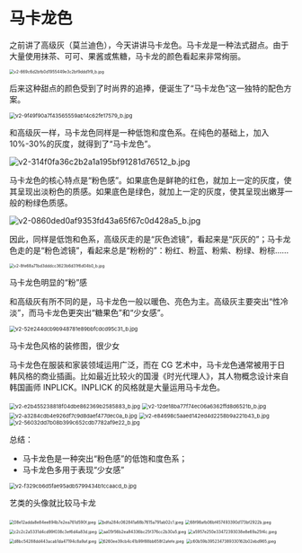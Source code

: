 # 马卡龙色

之前讲了高级灰（莫兰迪色），今天讲讲马卡龙色。马卡龙是一种法式甜点。由于大量使用抹茶、可可、果酱或焦糖，马卡龙的颜色看起来非常绚丽。

<img src="/Users/yangdong/Library/CloudStorage/OneDrive-Personal/Media/Knowledge Base.media/v2-669c6d2bfb0d1955449e3c2bf9ddd1f9_b.jpg" alt="v2-669c6d2bfb0d1955449e3c2bf9ddd1f9_b.jpg" style="zoom:50%;" />

后来这种甜点的颜色受到了时尚界的追捧，便诞生了“马卡龙色”这一独特的配色方案。

<img src="/Users/yangdong/Library/CloudStorage/OneDrive-Personal/Media/Knowledge Base.media/v2-9f49f90a7f43565559ab14c62fe17579_b.jpg" alt="v2-9f49f90a7f43565559ab14c62fe17579_b.jpg" style="zoom:67%;" />

和高级灰一样，马卡龙色同样是一种低饱和度色系。在纯色的基础上，加入 10%-30%的灰度，就得到了“马卡龙色”。

<img src="/Users/yangdong/Library/CloudStorage/OneDrive-Personal/Media/Knowledge Base.media/v2-314f0fa36c2b2a1a195bf91281d76512_b.jpg" alt="v2-314f0fa36c2b2a1a195bf91281d76512_b.jpg" style="zoom:100%;" />

马卡龙色的核心特点是“粉色感”。如果底色是鲜艳的红色，就加上一定的灰度，使其呈现出淡粉色的质感。如果底色是绿色，就加上一定的灰度，使其呈现出嫩芽一般的粉绿色质感。

<img src="/Users/yangdong/Library/CloudStorage/OneDrive-Personal/Media/Knowledge Base.media/v2-0860ded0af9353fd43a65f67c0d428a5_b.jpg" alt="v2-0860ded0af9353fd43a65f67c0d428a5_b.jpg" style="zoom:100%;" />

因此，同样是低饱和色系，高级灰走的是“灰色滤镜”，看起来是“灰灰的”；马卡龙色走的是“粉色滤镜”，看起来总是“粉粉的”：粉红、粉蓝、粉紫、粉绿、粉棕……

<img src="/Users/yangdong/Library/CloudStorage/OneDrive-Personal/Media/Knowledge Base.media/v2-8fe68a71bd3dddcc3623b6d31f6d04b0_b.jpg" alt="v2-8fe68a71bd3dddcc3623b6d31f6d04b0_b.jpg" style="zoom:50%;" />

马卡龙色明显的“粉”感

和高级灰有所不同的是，马卡龙色一般以暖色、亮色为主。高级灰主要突出“性冷淡”，而马卡龙色更突出“糖果色”和“少女感”。

<img src="/Users/yangdong/Library/CloudStorage/OneDrive-Personal/Media/Knowledge Base.media/v2-52e244dcb9b948781e89bbfcdcd95c31_b.jpg" alt="v2-52e244dcb9b948781e89bbfcdcd95c31_b.jpg" style="zoom:67%;" />

马卡龙色风格的装修图，很少女

马卡龙色在服装和家装领域运用广泛，而在 CG 艺术中，马卡龙色通常被用于日韩风格的商业插画。比如最近比较火的国漫《时光代理人》，其人物概念设计来自韩国画师 INPLICK。INPLICK 的风格就是大量运用马卡龙色。

<img src="/Users/yangdong/Library/CloudStorage/OneDrive-Personal/Media/Knowledge Base.media/v2-e2b455238818f04dbe862369b2585883_b.jpg" alt="v2-e2b455238818f04dbe862369b2585883_b.jpg" style="zoom:67%;" />

<img src="/Users/yangdong/Library/CloudStorage/OneDrive-Personal/Media/Knowledge Base.media/v2-12de18ba77f74ec06a6362ffd8d6521b_b.jpg" alt="v2-12de18ba77f74ec06a6362ffd8d6521b_b.jpg" style="zoom:67%;" />

<img src="/Users/yangdong/Library/CloudStorage/OneDrive-Personal/Media/Knowledge Base.media/v2-a3284cdb4e926df7c9d8daef477dec0a_b.jpg" alt="v2-a3284cdb4e926df7c9d8daef477dec0a_b.jpg" style="zoom:67%;" />

<img src="/Users/yangdong/Library/CloudStorage/OneDrive-Personal/Media/Knowledge Base.media/v2-e84698c5aaed142ed4d2258b9a221b43_b.jpg" alt="v2-e84698c5aaed142ed4d2258b9a221b43_b.jpg" style="zoom:67%;" />

<img src="/Users/yangdong/Library/CloudStorage/OneDrive-Personal/Media/Knowledge Base.media/v2-56032dd7b08b399c652cdb7782af9e22_b.jpg" alt="v2-56032dd7b08b399c652cdb7782af9e22_b.jpg" style="zoom:67%;" />

总结：

- 马卡龙色是一种突出“粉色感”的低饱和度色系；
- 马卡龙色多用于表现“少女感”

<img src="/Users/yangdong/Library/CloudStorage/OneDrive-Personal/Media/Knowledge Base.media/v2-f329cb6d5fae95adb5799434b1ccaacd_b.jpg" alt="v2-f329cb6d5fae95adb5799434b1ccaacd_b.jpg" style="zoom:67%;" />

艺类的头像就比较马卡龙

<img src="/Users/yangdong/Library/CloudStorage/OneDrive-Personal/Media/Knowledge Base.media/08e12adda8e84ee894b7e2ea761d590f.jpeg" alt="08e12adda8e84ee894b7e2ea761d590f.jpeg" style="zoom:50%;" />

<img src="/Users/yangdong/Library/CloudStorage/OneDrive-Personal/Media/Knowledge Base.media/bdfa284c062841a68b7615a791ab02c1.jpeg" alt="bdfa284c062841a68b7615a791ab02c1.jpeg" style="zoom:50%;" />

<img src="/Users/yangdong/Library/CloudStorage/OneDrive-Personal/Media/Knowledge Base.media/68f98afb06bf457493390d173bf2922b.jpeg" alt="68f98afb06bf457493390d173bf2922b.jpeg" style="zoom:50%;" />

<img src="/Users/yangdong/Library/CloudStorage/OneDrive-Personal/Media/Knowledge Base.media/c2c2c2a5331d4cd99f038c3ef6d4a83d.jpeg" alt="c2c2c2a5331d4cd99f038c3ef6d4a83d.jpeg" style="zoom:50%;" />

<img src="/Users/yangdong/Library/CloudStorage/OneDrive-Personal/Media/Knowledge Base.media/aa05f56b2ea94336bc25f376cc2b30a5.jpeg" alt="aa05f56b2ea94336bc25f376cc2b30a5.jpeg" style="zoom:50%;" />

<img src="/Users/yangdong/Library/CloudStorage/OneDrive-Personal/Media/Knowledge Base.media/a5957e250e33472393038e8e69a25f4c.jpeg" alt="a5957e250e33472393038e8e69a25f4c.jpeg" style="zoom:50%;" />

<img src="/Users/yangdong/Library/CloudStorage/OneDrive-Personal/Media/Knowledge Base.media/d8bc54288dd443acab1da47194c8a9af.jpeg" alt="d8bc54288dd443acab1da47194c8a9af.jpeg" style="zoom:50%;" />

<img src="/Users/yangdong/Library/CloudStorage/OneDrive-Personal/Media/Knowledge Base.media/6260ee39cb4c41b99f88bb658f2afefe.jpeg" alt="6260ee39cb4c41b99f88bb658f2afefe.jpeg" style="zoom:50%;" />

<img src="/Users/yangdong/Library/CloudStorage/OneDrive-Personal/Media/Knowledge Base.media/c60b59b3952347389330162b02ebd965.jpeg" alt="c60b59b3952347389330162b02ebd965.jpeg" style="zoom:50%;" />

